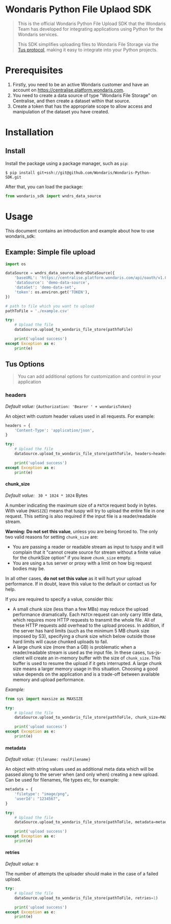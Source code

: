 # Wondaris Python File Uplaod SDK

> This is the official Wondaris Python File Upload SDK that the Wondaris Team has developed for integrating applications using Python for the Wondaris services.
> 
> This SDK simplifies uploading files to Wondaris File Storage via the [Tus protocol](https://tus.io/ "Open protocol for resumable uploads"), making it easy to integrate into your Python projects.

# Prerequisites

1. Firstly, you need to be an active Wondaris customer and have an account on https://centralise.platform.wondaris.com.
2. You need to create a data source of type "Wondaris File Storage" on Centralise, and then create a dataset within that source.
3. Create a token that has the appropriate scope to allow access and manipulation of the dataset you have created.

# Installation

## Install

Install the package using a package manager, such as `pip`:

```
$ pip install git+ssh://git@github.com/Wondaris/Wondaris-Python-SDK.git
```

After that, you can load the package:

```python
from wondaris_sdk import wndrs_data_source
```

# Usage

This document contains an introduction and example about how to use wondaris_sdk:

## Example: Simple file upload
```python
import os

dataSource = wndrs_data_source.WndrsDataSource({
    'baseURL': 'https://centralise.platform.wondaris.com/api/oauth/v1.0/gcs',
    'dataSource': 'demo-data-source',
    'dataSet': 'demo-data-set',
    'token': os.environ.get('TOKEN'),
})

# path to file which you want to upload
pathToFile = './example.csv'

try:
    # Upload the file
    dataSource.upload_to_wondaris_file_store(pathToFile)

    print('upload success')
except Exception as e:
    print(e)
```

## Tus Options
> You can add additional options for customization and control in your application

### headers

_Default value:_ `{Authorization: 'Bearer ' + wondarisToken}`

An object with custom header values used in all requests. For example:

```python
headers = {
    'Content-Type': 'application/json',
}

try:
    # Upload the file
    dataSource.upload_to_wondaris_file_store(pathToFile, headers=headers)

    print('upload success')
except Exception as e:
    print(e)
```

#### chunk_size

_Default value:_ ` 30 * 1024 * 1024` Bytes

A number indicating the maximum size of a `PATCH` request body in bytes. With value (`MAXSIZE`) means that tuspy will try to upload the entire file in one request. This setting is also required if the input file is a reader/readable stream.

**Warning:** **Do not set this value**, unless you are being forced to. The only two valid reasons for setting `chunk_size` are:

- You are passing a reader or readable stream as input to tuspy and it will complain that it "cannot create source for stream without a finite value for the chunkSize option" if you leave `chunk_size` empty.
- You are using a tus server or proxy with a limit on how big request bodies may be.

In all other cases, **do not set this value** as it will hurt your upload performance. If in doubt, leave this value to the default or contact us for help.

If you are required to specify a value, consider this:

- A small chunk size (less than a few MBs) may reduce the upload performance dramatically. Each `PATCH` request can only carry little data, which requires more HTTP requests to transmit the whole file. All of these HTTP requests add overhead to the upload process. In addition, if the server has hard limits (such as the minimum 5 MB chunk size imposed by S3), specifying a chunk size which below outside those hard limits will cause chunked uploads to fail.
- A large chunk size (more than a GB) is problematic when a reader/readable stream is used as the input file. In these cases, tus-js-client will create an in-memory buffer with the size of `chunk_size`. This buffer is used to resume the upload if it gets interrupted. A large chunk size means a larger memory usage in this situation. Choosing a good value depends on the application and is a trade-off between available memory and upload performance.

_Example:_
```python
from sys import maxsize as MAXSIZE

try:
    # Upload the file
    dataSource.upload_to_wondaris_file_store(pathToFile, chunk_size=MAXSIZE)

    print('upload success')
except Exception as e:
    print(e)
```

#### metadata

_Default value:_ `{filename: realFilename}`

An object with string values used as additional meta data which will be passed along to the server when (and only when) creating a new upload. Can be used for filenames, file types etc, for example:

```python
metadata = {
    'filetype': "image/png",
    'userId': "1234567",
}

try:
    # Upload the file
    dataSource.upload_to_wondaris_file_store(pathToFile, metadata=metadata)

    print('upload success')
except Exception as e:
    print(e)
```

#### retries

_Default value:_ `0`

The number of attempts the uploader should make in the case of a failed upload.


```python
try:
    # Upload the file
    dataSource.upload_to_wondaris_file_store(pathToFile, retries=1)

    print('upload success')
except Exception as e:
    print(e)
```
